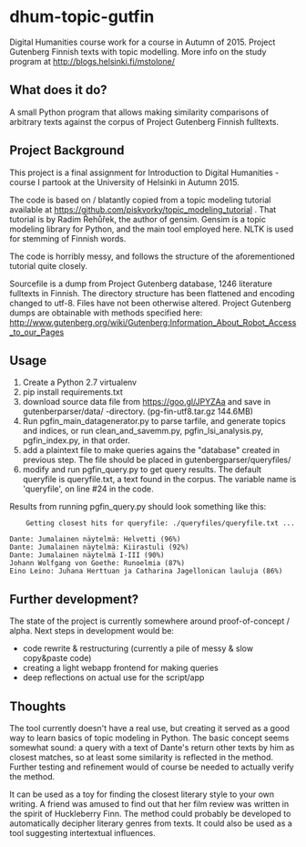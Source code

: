 # dhum-topic-gutfin
Digital Humanities course work for a course in Autumn of 2015. Project Gutenberg Finnish texts with topic modelling.
More info on the study program at http://blogs.helsinki.fi/mstolone/

What does it do?
----------------

A small Python program that allows making similarity comparisons of arbitrary texts against the corpus of Project Gutenberg Finnish fulltexts.


Project Background
------------------

This project is a final assignment for Introduction to Digital Humanities -course I partook at the University of Helsinki in Autumn 2015.

The code is based on / blatantly copied from a topic modeling tutorial available at https://github.com/piskvorky/topic_modeling_tutorial . That tutorial is by Radim Řehůřek, the author of gensim. Gensim is a topic modeling library for Python, and the main tool employed here. NLTK is used for stemming of Finnish words.  

The code is horribly messy, and follows the structure of the aforementioned tutorial quite closely.

Sourcefile is a dump from Project Gutenberg database, 1246 literature fulltexts in Finnish. The directory structure has been flattened and encoding changed to utf-8. Files have not been otherwise altered. Project Gutenberg dumps are obtainable with methods specified here: http://www.gutenberg.org/wiki/Gutenberg:Information_About_Robot_Access_to_our_Pages


Usage
-----
1. Create a Python 2.7 virtualenv
2. pip install requirements.txt
3. download source data file from https://goo.gl/JPYZAa and save in gutenberparser/data/ -directory. (pg-fin-utf8.tar.gz 144.6MB)
4. Run pgfin_main_datagenerator.py to parse tarfile, and generate topics and indices, or run clean_and_savemm.py, pgfin_lsi_analysis.py, pgfin_index.py, in that order.
5. add a plaintext file to make queries agains the "database" created in previous step. The file should be placed in gutenbergparser/queryfiles/
6. modify and run pgfin_query.py to get query results. The default queryfile is queryfile.txt, a text found in the corpus. The variable name is 'queryfile', on line #24 in the code.

Results from running pgfin_query.py should look something like this:
```
    Getting closest hits for queryfile: ./queryfiles/queryfile.txt ...

Dante: Jumalainen näytelmä: Helvetti (96%)
Dante: Jumalainen näytelmä: Kiirastuli (92%)
Dante: Jumalainen näytelmä I-III (90%)
Johann Wolfgang von Goethe: Runoelmia (87%)
Eino Leino: Juhana Herttuan ja Catharina Jagellonican lauluja (86%)
```


Further development?
--------------------

The state of the project is currently somewhere around proof-of-concept / alpha. Next steps in development would be:

* code rewrite & restructuring (currently a pile of messy & slow copy&paste code)
* creating a light webapp frontend for making queries
* deep reflections on actual use for the script/app


Thoughts
--------

The tool currently doesn't have a real use, but creating it served as a good way to learn basics of topic modeling in Python. The basic concept seems somewhat sound: a query with a text of Dante's return other texts by him as closest matches, so at least some similarity is reflected in the method. Further testing and refinement would of course be needed to actually verify the method.

It can be used as a toy for finding the closest literary style to your own writing. A friend was amused to find out that her film review was written in the spirit of Huckleberry Finn. The method could probably be developed to automatically decipher literary genres from texts. It could also be used as a tool suggesting intertextual influences.
